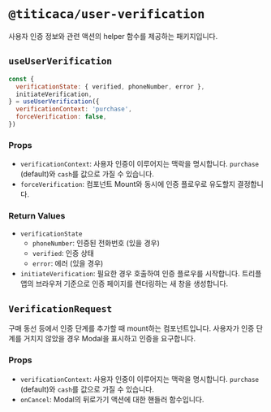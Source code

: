 # `@titicaca/user-verification`

사용자 인증 정보와 관련 액션의 helper 함수를 제공하는 패키지입니다.

## `useUserVerification`

```js
const {
  verificationState: { verified, phoneNumber, error },
  initiateVerification,
} = useUserVerification({
  verificationContext: 'purchase',
  forceVerification: false,
})
```

### Props

- `verificationContext`: 사용자 인증이 이루어지는 맥락을 명시합니다.
  `purchase` (default)와 `cash`를 값으로 가질 수 있습니다.
- `forceVerification`: 컴포넌트 Mount와 동시에 인증 플로우로 유도할지
  결정합니다.

### Return Values

- `verificationState`
  - `phoneNumber`: 인증된 전화번호 (있을 경우)
  - `verified`: 인증 상태
  - `error`: 에러 (있을 경우)
- `initiateVerification`: 필요한 경우 호출하여 인증 플로우를 시작합니다.
  트리플 앱의 브라우저 기준으로 인증 페이지를 렌더링하는 새 창을 생성합니다.

## `VerificationRequest`

구매 동선 등에서 인증 단계를 추가할 때 mount하는 컴포넌트입니다. 사용자가
인증 단계를 거치지 않았을 경우 Modal을 표시하고 인증을 요구합니다.

### Props

- `verificationContext`: 사용자 인중이 이루어지는 맥락을 명시합니다.
  `purchase` (default)와 `cash`를 값으로 가질 수 있습니다.
- `onCancel`: Modal의 뒤로가기 액션에 대한 핸들러 함수입니다.
